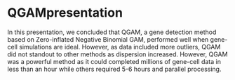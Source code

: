 # QGAMpresentation
In this presentation, we concluded that QGAM, a gene detection method based on Zero-inflated Negative Binomial GAM, performed well when gene-cell simulations are ideal. However, as data included more outliers, QGAM did not standout to other methods as dispersion increased. However, QGAM was a powerful method as it could completed millions of gene-cell data in less than an hour while others required 5-6 hours and parallel processing.   
